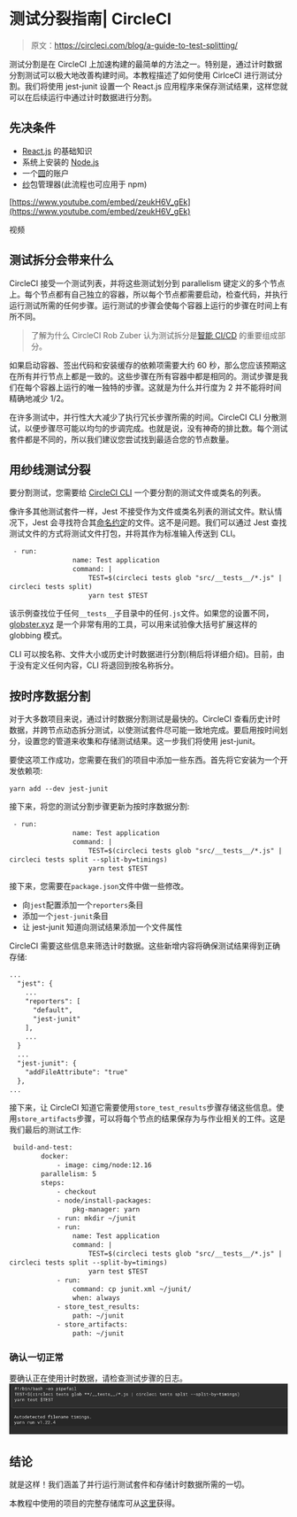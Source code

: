 # 测试分裂指南| CircleCI

> 原文：<https://circleci.com/blog/a-guide-to-test-splitting/>

测试分割是在 CircleCI 上加速构建的最简单的方法之一。特别是，通过计时数据分割测试可以极大地改善构建时间。本教程描述了如何使用 CirlceCI 进行测试分割。我们将使用 jest-junit 设置一个 React.js 应用程序来保存测试结果，这样您就可以在后续运行中通过计时数据进行分割。

## 先决条件

*   [React.js](https://reactjs.org/) 的基础知识
*   系统上安装的 [Node.js](https://nodejs.org/en/)
*   一个[圆](https://circleci.com/signup/)的账户
*   [纱](https://classic.yarnpkg.com/en/docs/install/#mac-stable)包管理器(此流程也可应用于 npm)

[https://www.youtube.com/embed/zeukH6V_gEk](https://www.youtube.com/embed/zeukH6V_gEk)

视频

## 测试拆分会带来什么

CircleCI 接受一个测试列表，并将这些测试划分到 parallelism 键定义的多个节点上。每个节点都有自己独立的容器，所以每个节点都需要启动，检查代码，并执行运行测试所需的任何步骤。运行测试的步骤会使每个容器上运行的步骤在时间上有所不同。

> 了解为什么 CircleCI Rob Zuber 认为测试拆分是[智能 CI/CD](https://circleci.com/blog/intelligent-ci-cd-with-circleci-test-splitting/) 的重要组成部分。

如果启动容器、签出代码和安装缓存的依赖项需要大约 60 秒，那么您应该预期这在所有并行节点上都是一致的。这些步骤在所有容器中都是相同的。测试步骤是我们在每个容器上运行的唯一独特的步骤。这就是为什么并行度为 2 并不能将时间精确地减少 1/2。

在许多测试中，并行性大大减少了执行冗长步骤所需的时间。CircleCI CLI 分散测试，以便步骤尽可能以均匀的步调完成。也就是说，没有神奇的排比数。每个测试套件都是不同的，所以我们建议您尝试找到最适合您的节点数量。

## 用纱线测试分裂

要分割测试，您需要给 [CircleCI CLI](https://circleci.com/docs/local-cli/) 一个要分割的测试文件或类名的列表。

像许多其他测试套件一样，Jest 不接受作为文件或类名列表的测试文件。默认情况下，Jest 会寻找符合其[命名约定](https://create-react-app.dev/docs/running-tests/#filename-conventions)的文件。这不是问题。我们可以通过 Jest 查找测试文件的方式将测试文件打包，并将其作为标准输入传送到 CLI。

```
 - run:
                name: Test application
                command: |
                    TEST=$(circleci tests glob "src/__tests__/*.js" | circleci tests split)
                    yarn test $TEST 
```

该示例查找位于任何`__tests__`子目录中的任何`.js`文件。如果您的设置不同， [globster.xyz](https://globster.xyz/) 是一个非常有用的工具，可以用来试验像大括号扩展这样的 globbing 模式。

CLI 可以按名称、文件大小或历史计时数据进行分割(稍后将详细介绍)。目前，由于没有定义任何内容，CLI 将退回到按名称拆分。

## 按时序数据分割

对于大多数项目来说，通过计时数据分割测试是最快的。CircleCI 查看历史计时数据，并跨节点动态拆分测试，以使测试套件尽可能一致地完成。要启用按时间划分，设置您的管道来收集和存储测试结果。这一步我们将使用 jest-junit。

要使这项工作成功，您需要在我们的项目中添加一些东西。首先将它安装为一个开发依赖项:

```
yarn add --dev jest-junit 
```

接下来，将您的测试分割步骤更新为按时序数据分割:

```
 - run:
                name: Test application
                command: |
                    TEST=$(circleci tests glob "src/__tests__/*.js" | circleci tests split --split-by=timings)
                    yarn test $TEST 
```

接下来，您需要在`package.json`文件中做一些修改。

*   向`jest`配置添加一个`reporters`条目
*   添加一个`jest-junit`条目
*   让 jest-junit 知道向测试结果添加一个文件属性

CircleCI 需要这些信息来筛选计时数据。这些新增内容将确保测试结果得到正确存储:

```
...
  "jest": {
    ...
    "reporters": [
      "default",
      "jest-junit"
    ],
    ...
  }
  ...
  "jest-junit": {
    "addFileAttribute": "true"
  },
... 
```

接下来，让 CircleCI 知道它需要使用`store_test_results`步骤存储这些信息。使用`store_artifacts`步骤，可以将每个节点的结果保存为与作业相关的工件。这是我们最后的测试工作:

```
 build-and-test:
        docker:
            - image: cimg/node:12.16
        parallelism: 5
        steps:
            - checkout
            - node/install-packages:
                pkg-manager: yarn      
            - run: mkdir ~/junit
            - run:
                name: Test application
                command: |
                    TEST=$(circleci tests glob "src/__tests__/*.js" | circleci tests split --split-by=timings)
                    yarn test $TEST
            - run:
                command: cp junit.xml ~/junit/
                when: always
            - store_test_results:
                path: ~/junit
            - store_artifacts:
                path: ~/junit 
```

### 确认一切正常

要确认正在使用计时数据，请检查测试步骤的日志。![Test logs](img/b4a443736974e5789f3d3fc3bdb88361.png)

## 结论

就是这样！我们涵盖了并行运行测试套件和存储计时数据所需的一切。

本教程中使用的项目的完整存储库可从[这里](https://github.com/ryanpedersen42/circleci-react-test-splitting)获得。